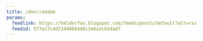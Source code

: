 ```yaml
---
title: /dev/random
params:
  feedlink: https://helderfoo.blogspot.com/feeds/posts/default?alt=rss
  feedid: 577e17c4d12446664d6c1e6a3cb5dad7
---
```

